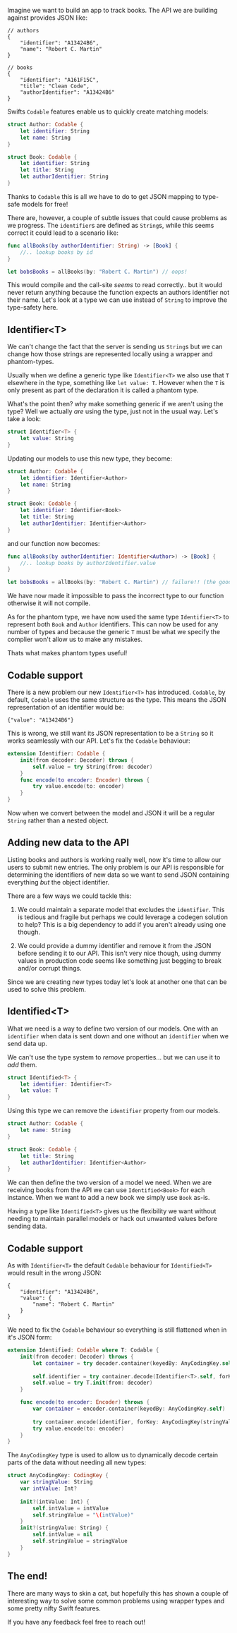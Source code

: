Imagine we want to build an app to track books. The API we are building against provides JSON like:

```
// authors
{
    "identifier": "A13424B6",
    "name": "Robert C. Martin"
}

// books
{
    "identifier": "A161F15C",
    "title": "Clean Code",
    "authorIdentifier": "A13424B6"
}
```

Swifts `Codable` features enable us to quickly create matching models:

```swift
struct Author: Codable {
    let identifier: String
    let name: String
}

struct Book: Codable {
    let identifier: String
    let title: String
    let authorIdentifier: String
}
```

Thanks to `Codable` this is all we have to do to get JSON mapping to type-safe models for free!

There are, however, a couple of subtle issues that could cause problems as we progress. The `identifier`s are defined as `String`s, while this seems correct it could lead to a scenario like:

```swift
func allBooks(by authorIdentifier: String) -> [Book] {
    //.. lookup books by id
}

let bobsBooks = allBooks(by: "Robert C. Martin") // oops!
```

This would compile and the call-site _seems_ to read correctly.. but it would never return anything because the function expects an authors identifier not their name. Let's look at a type we can use instead of `String` to improve the type-safety here.

## Identifier\<T>

We can't change the fact that the server is sending us `String`s but we can change how those strings are represented locally using a wrapper and phantom-types.

Usually when we define a generic type like `Identifier<T>` we also use that `T` elsewhere in the type, something like `let value: T`. However when the `T` is only present as part of the declaration it is called a phantom type.

What's the point then? why make something generic if we aren't using the type? Well we actually _are_ using the type, just not in the usual way. Let's take a look:

```swift
struct Identifier<T> {
    let value: String
}
```

Updating our models to use this new type, they become:

```swift
struct Author: Codable {
    let identifier: Identifier<Author>
    let name: String
}

struct Book: Codable {
    let identifier: Identifier<Book>
    let title: String
    let authorIdentifier: Identifier<Author>
}
```

and our function now becomes:

```swift
func allBooks(by authorIdentifier: Identifier<Author>) -> [Book] {
    //.. lookup books by authorIdentifier.value
}

let bobsBooks = allBooks(by: "Robert C. Martin") // failure!! (the good kind)
```

We have now made it impossible to pass the incorrect type to our function otherwise it will not compile.

As for the phantom type, we have now used the same type `Identifier<T>` to represent both `Book` and `Author` identifiers. This can now be used for any number of types and because the generic `T` must be what we specify the complier won't allow us to make any mistakes.

Thats what makes phantom types useful!

## Codable support

There is a new problem our new `Identifier<T>`  has introduced. `Codable`, by default, `Codable` uses the same structure as the type. This means the JSON representation of an identifier would be:

```
{"value": "A13424B6"}
```

This is wrong, we still want its JSON representation to be a `String` so it works seamlessly with our API. Let's fix the `Codable` behaviour:

```swift
extension Identifier: Codable {
    init(from decoder: Decoder) throws {
        self.value = try String(from: decoder)
    }
    func encode(to encoder: Encoder) throws {
        try value.encode(to: encoder)
    }
}
```

Now when we convert between the model and JSON it will be a regular `String` rather than a nested object.

## Adding new data to the API

Listing books and authors is working really well, now it's time to allow our users to submit new entries. The only problem is our API is responsible for determining the identifiers of new data so we want to send JSON containing everything _but_ the object identifier.

There are a few ways we could tackle this:

1. We could maintain a separate model that excludes the `identifier`. This is tedious and fragile but perhaps we could leverage a codegen solution to help? This is a big dependency to add if you aren't already using one though.

2. We could provide a dummy identifier and remove it from the JSON before sending it to our API. This isn't very nice though, using dummy values in production code seems like something just begging to break and/or corrupt things.

Since we are creating new types today let's look at another one that can be used to solve this problem.

## Identified\<T>

What we need is a way to define two version of our models. One with an `identifier` when data is sent down and one without an `identifier` when we send data up.

We can't use the type system to _remove_ properties... but we can use it to _add_ them. 

```swift
struct Identified<T> {
    let identifier: Identifier<T>
    let value: T
}
```

Using this type we can remove the `identifier` property from our models.

```swift
struct Author: Codable {
    let name: String
}

struct Book: Codable {
    let title: String
    let authorIdentifier: Identifier<Author>
}
```

We can then define the two version of a model we need. When we are receiving books from the API we can use `Identified<Book>` for each instance. When we want to add a new book we simply use `Book` as-is.

Having a type like `Identified<T>` gives us the flexibility we want without needing to maintain parallel models or hack out unwanted values before sending data.

## Codable support

As with `Identifier<T>` the default `Codable` behaviour for `Identified<T>` would result in the wrong JSON:

```
{
    "identifier": "A13424B6",
    "value": {
        "name": "Robert C. Martin"
    }
}
```

We need to fix the `Codable` behaviour so everything is still flattened when in it's JSON form:

```swift
extension Identified: Codable where T: Codable {
    init(from decoder: Decoder) throws {
        let container = try decoder.container(keyedBy: AnyCodingKey.self)
        
        self.identifier = try container.decode(Identifier<T>.self, forKey: AnyCodingKey(stringValue: "identifier")!)
        self.value = try T.init(from: decoder)
    }

    func encode(to encoder: Encoder) throws {
        var container = encoder.container(keyedBy: AnyCodingKey.self)
        
        try container.encode(identifier, forKey: AnyCodingKey(stringValue: "identifier")!)
        try value.encode(to: encoder)
    }
}
```

The `AnyCodingKey` type is used to allow us to dynamically decode certain parts of the data without needing all new types:

```swift
struct AnyCodingKey: CodingKey {
    var stringValue: String
    var intValue: Int?
    
    init?(intValue: Int) {
        self.intValue = intValue
        self.stringValue = "\(intValue)"
    }
    init?(stringValue: String) {
        self.intValue = nil
        self.stringValue = stringValue
    }
}
```

## The end!

There are many ways to skin a cat, but hopefully this has shown a couple of interesting way to solve some common problems using wrapper types and some pretty nifty Swift features.

If you have any feedback feel free to reach out!
